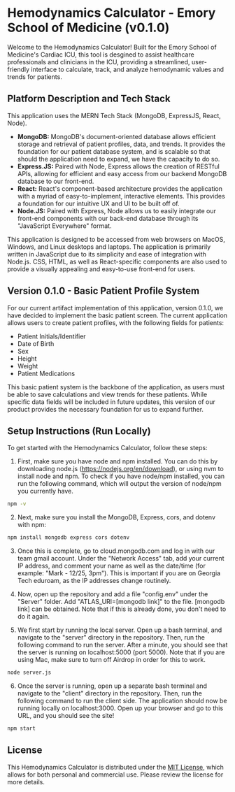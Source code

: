 # Hemodynamics Calculator - Emory School of Medicine (v0.1.0)

Welcome to the Hemodynamics Calculator! Built for the Emory School of Medicine's Cardiac ICU, this tool is desgined to assist healthcare professionals and clinicians in the ICU, providing a streamlined, user-friendly interface to calculate, track, and analyze hemodynamic values and trends for patients.

## Platform Description and Tech Stack

This application uses the MERN Tech Stack (MongoDB, ExpressJS, React, Node). 

- **MongoDB:**  MongoDB's document-oriented database allows efficient storage and retrieval of patient profiles, data, and trends. It provides the foundation for our patient database system, and is scalable so that should the application need to expand, we have the capacity to do so. 
- **Express.JS:** Paired with Node, Express allows the creation of RESTful APIs, allowing for efficient and easy access from our backend MongoDB database to our front-end.
- **React:** React's component-based architecture provides the application with a myriad of easy-to-implement, interactive elements. This provides a foundation for our intuitive UX and UI to be built off of.
- **Node.JS:** Paired with Express, Node allows us to easily integrate our front-end components with our back-end database through its "JavaScript Everywhere" format.

This application is designed to be accessed from web browsers on MacOS, Windows, and Linux desktops and laptops. The application is primarily written in JavaScript due to its simplicity and ease of integration with Node.js. CSS, HTML, as well as React-specific components are also used to provide a visually appealing and easy-to-use front-end for users.

## Version 0.1.0 - Basic Patient Profile System

For our current artifact implementation of this application, version 0.1.0, we have decided to implement the basic patient screen. The current application allows users to create patient profiles, with the following fields for patients:

- Patient Initials/Identifier
- Date of Birth
- Sex
- Height
- Weight
- Patient Medications

This basic patient system is the backbone of the application, as users must be able to save calculations and view trends for these patients. While specific data fields will be included in future updates, this version of our product provides the necessary foundation for us to expand further.

## Setup Instructions (Run Locally)

To get started with the Hemodynamics Calculator, follow these steps:
1. First, make sure you have node and npm installed. You can do this by downloading node.js (https://nodejs.org/en/download), or using nvm to install node and npm. To check if you have node/npm installed, you can run the following command, which will output the version of node/npm you currently have.
```bash
npm -v
```
2. Next, make sure you install the MongoDB, Express, cors, and dotenv with npm:
   
```bash
npm install mongodb express cors dotenv
```
3. Once this is complete, go to cloud.mongodb.com and log in with our team gmail account. Under the "Network Access" tab, add your current IP address, and comment your name as well as the date/time (for example: "Mark - 12/25, 3pm"). This is important if you are on Georgia Tech eduroam, as the IP addresses change routinely.

4. Now, open up the repository and add a file "config.env" under the "Server" folder. Add "ATLAS_URI=[mongodb link]" to the file. [mongodb link] can be obtained. Note that if this is already done, you don't need to do it again.

5. We first start by running the local server. Open up a bash terminal, and navigate to the "server" directory in the repository. Then, run the following command to run the server. After a minute, you should see that the server is running on localhost:5000 (port 5000). Note that if you are using Mac, make sure to turn off Airdrop in order for this to work.

```bash
node server.js
```

6. Once the server is running, open up a separate bash terminal and navigate to the "client" directory in the repository. Then, run the following command to run the client side. The application should now be running locally on localhost:3000. Open up your browser and go to this URL, and you should see the site!
```bash
npm start
```

## License

This Hemodynamics Calculator is distributed under the [MIT License](https://example.com/hemodynamics-calculator-license), which allows for both personal and commercial use. Please review the license for more details.
